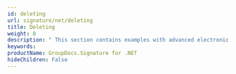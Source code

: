 ```yaml
---
id: deleting
url: signature/net/deleting
title: Deleting
weight: 8
description: " This section contains examples with advanced electronic signatures deletion with GroupDocs.Signature API."
keywords: 
productName: GroupDocs.Signature for .NET
hideChildren: False
---
```

